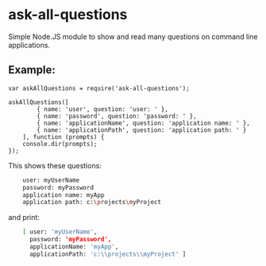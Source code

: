 # ask-all-questions
Simple Node.JS module to show and read many questions on command line applications.

## Example:
	var askAllQuestions = require('ask-all-questions');
	
    askAllQuestions([
            { name: 'user', question: 'user: ' },
            { name: 'password', question: 'password: ' },
            { name: 'applicationName', question: 'application name: ' },
            { name: 'applicationPath', question: 'application path: ' }
        ], function (prompts) {
        console.dir(prompts);
    });

This shows these questions:
```sh
	user: myUserName
	password: myPassword
	application name: myApp
	application path: c:\projects\myProject
```

and print:
```sh
	[ user: 'myUserName',
	  password: 'myPassword',
	  applicationName: 'myApp',
	  applicationPath: 'c:\\projects\\myProject' ]
```